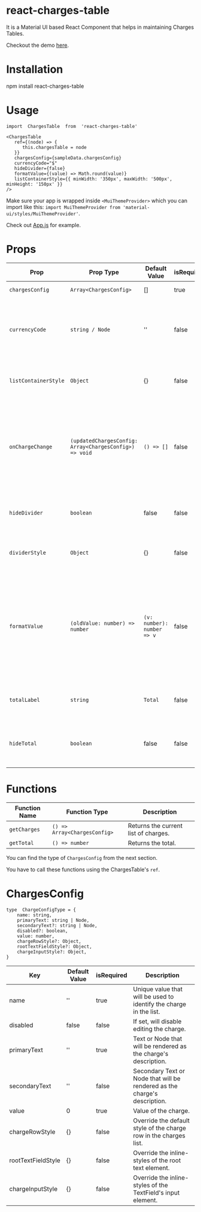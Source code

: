 
# react-charges-table

It is a Material UI based React Component that helps in maintaining Charges Tables.

Checkout the demo [here](https://revanth0212.github.io/react-charges-table/).

# Installation

npm install react-charges-table

# Usage

    import  ChargesTable  from  'react-charges-table'

    <ChargesTable
       ref={(node) => {
    	  this.chargesTable = node
       }}
       chargesConfig={sampleData.chargesConfig}
       currencyCode="$"
       hideDivider={false}
       formatValue={(value) => Math.round(value)}
       listContainerStyle={{ minWidth: '350px', maxWidth: '500px', minHeight: '150px' }}
    />

Make sure your app is wrapped inside `<MuiThemeProvider>` which you can import like this: `import MuiThemeProvider from 'material-ui/styles/MuiThemeProvider'`.

Check out [App.js](https://github.com/revanth0212/react-charges-table/blob/master/src/App.js) for example.

# Props

| Prop                 | Prop Type                      | Default Value              | isRequired | Description                                                                                                                 |
| -------------------- | ------------------------------ | -------------------------- | ---------- | --------------------------------------------------------------------------------------------------------------------------- |
| `chargesConfig`      | `Array<ChargesConfig>`         | []                         | true       | Charges Config.                                                                                                             |
| `currencyCode`       | `string / Node`                | ''                         | false      | Currency code string or node that will be shown to the left of the charge field.                                            |
| `listContainerStyle` | `Object`                       | {}                         | false      | Will override default list container styling.                                                                               |
| `onChargeChange`        | `(updatedChargesConfig: Array<ChargesConfig>) => void`                      | `() => []`                      | false      | Will be called everytime a charge has been changed. Will be called with the updated charges config.                                                                               |
| `hideDivider`        | `boolean`                      | false                      | false      | If set will hide the divider after each row.                                                                                |
| `dividerStyle`       | `Object`                       | {}                         | false      | Will override the default divider styling.                                                                                  |
| `formatValue`        | `(oldValue: number) => number` | `(v: number): number => v` | false      | Will be called when a value has been changed. Has to return a number that will be used for setting the value of the charge. |
| `totalLabel`         | `string`                       | `Total`                    | false      | String that will be used as a label for the total field.                                                                    |
| `hideTotal`          | `boolean`                      | false                      | false      | If set will hide the total field from the charges table.                                                                    |

# Functions

| Function Name | Function Type                | Description                          |
| ------------- | ---------------------------- | ------------------------------------ |
| `getCharges`  | `() => Array<ChargesConfig>` | Returns the current list of charges. |
| `getTotal`    | `() => number`               | Returns the total.                   |

You can find the type of `ChargesConfig` from the next section.

You have to call these functions using the ChargesTable's `ref`.

# ChargesConfig

    type  ChargeConfigType = {
        name: string,
        primaryText: string | Node,
        secondaryText?: string | Node,
        disabled?: boolean,
        value: number,
        chargeRowStyle?: Object,
        rootTextFieldStyle?: Object,
        chargeInputStyle?: Object,
    }

| Key                | Default Value | isRequired | Description                                                               |
| ------------------ | ------------- | ---------- | ------------------------------------------------------------------------- |
| name               | ''            | true       | Unique value that will be used to identify the charge in the list.        |
| disabled           | false         | false      | If set, will disable editing the charge.                                  |
| primaryText        | ''            | true       | Text or Node that will be rendered as the charge's description.           |
| secondaryText      | ''            | false      | Secondary Text or Node that will be rendered as the charge's description. |
| value              | 0             | true       | Value of the charge.                                                      |
| chargeRowStyle     | {}            | false      | Override the default style of the charge row in the charges list.         |
| rootTextFieldStyle | {}            | false      | Override the inline-styles of the root text element.                      |
| chargeInputStyle   | {}            | false      | Override the inline-styles of the TextField's input element.              |

